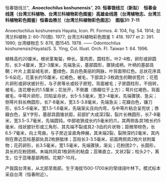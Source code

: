 恒春银线兰",
.**Anoectochilus koshunensis**",
**20. 恒春银线兰（新拟）　恒春金线莲（台湾兰科植物、台湾兰科植物彩色图鉴）高雄金线莲（台湾植物志、台湾兰科植物彩色图鉴）恒春齿唇兰（台湾兰科植物彩色图志）　图版31: 7-11**

Anoectochilus koshunensis Hayata, Icon. Pl. Formos. 4: 104, fig. 54. 1914; 台湾兰科植物 2: 60-70(图). 1977; 台湾兰科植物彩色图鉴 1: 418. 1977 et 2: 391. 1990; 台湾植物志 5: 876, 图1545. 1978. —— Odontochilus koshunensis(Hayata)S. S. Ying, Col. Illust. Orch. Fl. Taiwan 1: 64. 1996.

植株高约20厘米。根状茎匍匐，伸长。茎肉质，圆柱形。叶2-4枚，卵形或卵圆形，长3-4厘米，宽2-3厘米，先端急尖，基部圆形，骤狭成柄，叶柄的基部具鞘；叶片上面呈绒毛状，墨绿色，具白色美丽的网脉，叶背面带红色。总状花序具5-6朵花，花茎长约15厘米，红褐色，被毛，下部具2-3枚疏生的鞘状苞片；花苞片卵形或卵状披针形，与子房等长或较子房短，背面被毛；子房圆柱形，不扭转，被毛，连花梗长约1.5厘米；花张开，不倒置（唇瓣位于上方）；萼片红褐色，背面被毛，中萼片卵形，凹陷呈舟状，长5-5.5毫米，宽3-4毫米，先端骤狭、急尖；侧萼片斜长椭圆形，长7-8毫米，宽3.5-3.8毫米，先端急尖；花瓣白色，镰刀形，长5.5-6毫米，宽1.5-1.6毫米，先端渐尖且向内弯，与中萼片粘合呈兜状；唇瓣白色，呈Y字形，基部具圆锥状距，前部扩大成深2裂，裂片长椭圆形，长7-8毫米，宽3.5-3.7毫米，先端圆钝，中部收狭成长约5毫米的爪，其两侧各具1枚长约5毫米、线状披针形或三角形、其先端不裂或具2-3齿的片状物；距微带棕色，长6.5-7毫米，向上弯曲，与子房近呈直角伸展，其末端2裂，裂隙深约2毫米，其内侧在靠近蕊柱基部处具2枚胼胝体；蕊柱长3-3.5毫米，前面两侧具2枚片状附属物；花药卵形，长3.5毫米，宽1.5毫米，先端骤狭，渐尖；花粉团2个，长圆形，具长的花粉团柄，末端共同具1枚卵形的粘盘；蕊喙直立，叉状2裂；柱头2个，离生，位于蕊喙基部两侧。花期7-10月。

产我国台湾省，从北部至南部。生于海拔1500-1700米的常绿阔叶林下。模式标本采自台湾（恒春附近）。
